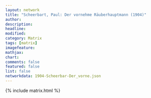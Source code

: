 ```yaml
---
layout: network
title: "Scheerbart, Paul: Der vornehme Räuberhauptmann (1904)"
author:
description:
headline:
modified:
category: Matrix
tags: [matrix]
imagefeature: 
mathjax: 
chart: 
comments: false
featured: false
list: false
networkdata: 1904-Scheerbar-Der_vorne.json
---
```

{% include matrix.html %}
